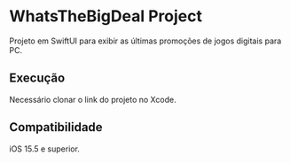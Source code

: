 # WhatsTheBigDeal Project

Projeto em SwiftUI para exibir as últimas promoções de jogos digitais para PC.

## Execução

Necessário clonar o link do projeto no Xcode.

## Compatibilidade

iOS 15.5 e superior.

